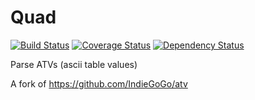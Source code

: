 # Quad

[![Build Status](https://travis-ci.org/djbender/quad.svg?branch=master)](https://travis-ci.org/djbender/quad)
[![Coverage Status](http://codecov.io/github/djbender/quad/coverage.svg?branch=master)](http://codecov.io/github/djbender/quad?branch=master)
[![Dependency Status](https://gemnasium.com/djbender/quad.svg)](https://gemnasium.com/djbender/quad)

Parse ATVs (ascii table values)

A fork of https://github.com/IndieGoGo/atv
